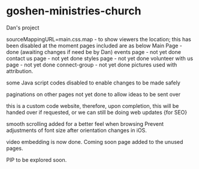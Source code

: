 # goshen-ministries-church
 Dan's project

sourceMappingURL=main.css.map - to show viewers the location; this has been disabled at the moment 
pages included are as below
Main Page - done (awaiting changes if need be by Dan)
events page - not yet done
contact us page - not yet done 
styles page - not yet done
volunteer with us page - not yet done
connect-group -  not yet done
pictures used with attribution. 

some Java script codes disabled to enable changes to be made safely

paginations on other pages not yet done to allow ideas to be sent over

this is a custom code website, therefore, upon completion, this will be handed over if requested, or we can still be 
doing web updates {for SEO} 

smooth scrolling added for a better feel when browsing 
Prevent adjustments of font size after orientation changes in iOS.

video embedding is now done. 
Coming soon page added to the unused pages. 

PIP to be explored soon. 



